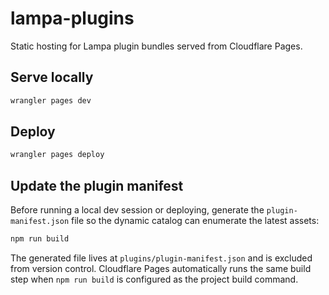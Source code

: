 # lampa-plugins

Static hosting for Lampa plugin bundles served from Cloudflare Pages.

## Serve locally

```bash
wrangler pages dev
```

## Deploy

```bash
wrangler pages deploy
```

## Update the plugin manifest

Before running a local dev session or deploying, generate the `plugin-manifest.json` file so the dynamic catalog can enumerate the latest assets:

```bash
npm run build
```

The generated file lives at `plugins/plugin-manifest.json` and is excluded from version control. Cloudflare Pages automatically runs the same build step when `npm run build` is configured as the project build command.
